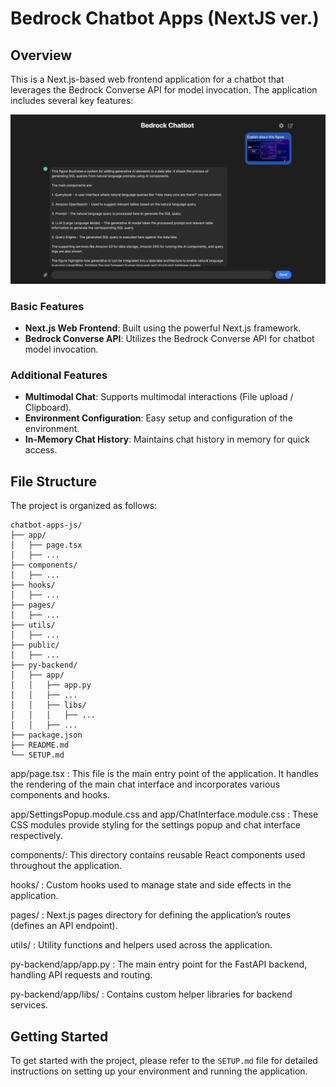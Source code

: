 
# Bedrock Chatbot Apps (NextJS ver.)

## Overview

This is a Next.js-based web frontend application for a chatbot that leverages the Bedrock Converse API for model invocation. The application includes several key features:

![Basic Interface](./images/basic.png)

### Basic Features
- **Next.js Web Frontend**: Built using the powerful Next.js framework.
- **Bedrock Converse API**: Utilizes the Bedrock Converse API for chatbot model invocation.

### Additional Features
- **Multimodal Chat**: Supports multimodal interactions (File upload / Clipboard).
- **Environment Configuration**: Easy setup and configuration of the environment.
- **In-Memory Chat History**: Maintains chat history in memory for quick access.

## File Structure

The project is organized as follows:

```
chatbot-apps-js/
├── app/
│   ├── page.tsx
│   ├── ...
├── components/ 
│   ├── ...
├── hooks/
│   ├── ...
├── pages/
│   ├── ...
├── utils/
│   ├── ...
├── public/
│   ├── ...
├── py-backend/
│   ├── app/
│   │   ├── app.py
│   │   ├── ...
│   │   ├── libs/
│   │   │   ├── ...
│   │   ├── ...
├── package.json
├── README.md
└── SETUP.md
```

app/page.tsx : This file is the main entry point of the application. It handles the rendering of the main chat interface and incorporates various components and hooks.

app/SettingsPopup.module.css and app/ChatInterface.module.css : These CSS modules provide styling for the settings popup and chat interface respectively.

components/: This directory contains reusable React components used throughout the application.

hooks/ : Custom hooks used to manage state and side effects in the application.

pages/ : Next.js pages directory for defining the application’s routes (defines an API endpoint).

utils/ : Utility functions and helpers used across the application.

py-backend/app/app.py : The main entry point for the FastAPI backend, handling API requests and routing.

py-backend/app/libs/ : Contains custom helper libraries for backend services.


## Getting Started

To get started with the project, please refer to the `SETUP.md` file for detailed instructions on setting up your environment and running the application.

